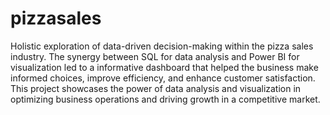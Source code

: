 # pizzasales

Holistic exploration of data-driven decision-making within the pizza sales industry. The synergy between SQL for data analysis and Power BI for
visualization led to a informative dashboard that helped the business make informed choices, improve efficiency, and enhance customer
satisfaction. This project showcases the power of data analysis and visualization in optimizing business operations and driving growth in a
competitive market.
